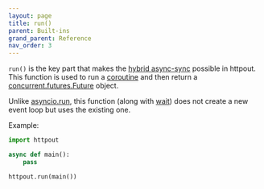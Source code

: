 ```yaml
---
layout: page
title: run()
parent: Built-ins
grand_parent: Reference
nav_order: 3
---
```


`run()` is the key part that makes the [hybrid async-sync](/hybrid.html) possible in httpout.
This function is used to run a [coroutine](https://docs.python.org/3/library/asyncio-task.html#coroutines) and then return a [concurrent.futures.Future](https://docs.python.org/3/library/concurrent.futures.html#concurrent.futures.Future) object.

Unlike [asyncio.run](https://docs.python.org/3/library/asyncio-runner.html#asyncio.run), this function (along with [wait](/reference/builtins/wait.html)) does not create a new event loop but uses the existing one.

Example:
```python
import httpout

async def main():
    pass

httpout.run(main())
```
